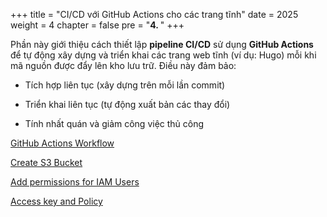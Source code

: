 +++
title = "CI/CD với GitHub Actions cho các trang tĩnh"
date = 2025
weight = 4
chapter = false
pre = "<b>4. </b>"
+++

Phần này giới thiệu cách thiết lập **pipeline CI/CD** sử dụng **GitHub Actions** để tự động xây dựng và triển khai các trang web tĩnh (ví dụ: Hugo) mỗi khi mã nguồn được đẩy lên kho lưu trữ. Điều này đảm bảo:

* Tích hợp liên tục (xây dựng trên mỗi lần commit)

* Triển khai liên tục (tự động xuất bản các thay đổi)

* Tính nhất quán và giảm công việc thủ công

[GitHub Actions Workflow](3.1-Github-Actions-Workflow/_index.md)

[Create S3 Bucket](3.2-Create-S3-Bucket/_index.md)

[Add permissions for IAM Users](3.3-Add-permisstions-for-IAM-Users/_index.md)

[Access key and Policy](3.4-Access-key-and-Policy/_index.md)